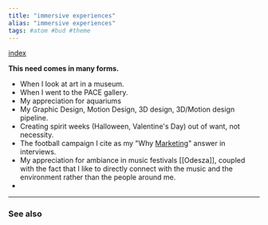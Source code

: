 ```yaml
---
title: "immersive experiences"
alias: "immersive experiences"
tags: #atom #bud #theme
---
```


[index](_index.md) 


**This need comes in many forms.**
- When I look at art in a museum.
- When I went to the PACE gallery.
- My appreciation for aquariums
- My Graphic Design, Motion Design, 3D design, 3D/Motion design pipeline. 
- Creating spirit weeks (Halloween, Valentine's Day) out of want, not necessity.
- The football campaign I cite as my "Why [Marketing](§-marketing.md)" answer in interviews. 
- My appreciation for ambiance in music festivals [[Odesza]], coupled with the fact that I like to directly connect with the music and the environment rather than the people around me. 
- 

-------------
### See also

